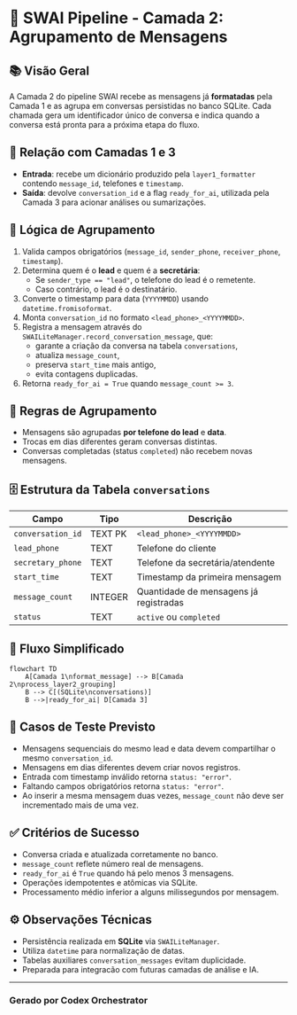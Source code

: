 # 🧩 SWAI Pipeline - Camada 2: Agrupamento de Mensagens

## 📚 Visão Geral
A Camada 2 do pipeline SWAI recebe as mensagens já **formatadas** pela Camada 1 e as agrupa em conversas persistidas no banco SQLite. Cada chamada gera um identificador único de conversa e indica quando a conversa está pronta para a próxima etapa do fluxo.

## 🔗 Relação com Camadas 1 e 3
- **Entrada**: recebe um dicionário produzido pela `layer1_formatter` contendo `message_id`, telefones e `timestamp`.
- **Saída**: devolve `conversation_id` e a flag `ready_for_ai`, utilizada pela Camada 3 para acionar análises ou sumarizações.

## 🧠 Lógica de Agrupamento
1. Valida campos obrigatórios (`message_id`, `sender_phone`, `receiver_phone`, `timestamp`).
2. Determina quem é o **lead** e quem é a **secretária**:
   - Se `sender_type == "lead"`, o telefone do lead é o remetente.
   - Caso contrário, o lead é o destinatário.
3. Converte o timestamp para data (`YYYYMMDD`) usando `datetime.fromisoformat`.
4. Monta `conversation_id` no formato `<lead_phone>_<YYYYMMDD>`.
5. Registra a mensagem através do `SWAILiteManager.record_conversation_message`, que:
   - garante a criação da conversa na tabela `conversations`,
   - atualiza `message_count`,
   - preserva `start_time` mais antigo,
   - evita contagens duplicadas.
6. Retorna `ready_for_ai = True` quando `message_count >= 3`.

## 📅 Regras de Agrupamento
- Mensagens são agrupadas **por telefone do lead** e **data**.
- Trocas em dias diferentes geram conversas distintas.
- Conversas completadas (status `completed`) não recebem novas mensagens.

## 🗄️ Estrutura da Tabela `conversations`
| Campo            | Tipo   | Descrição                                   |
|------------------|--------|---------------------------------------------|
| `conversation_id`| TEXT PK| `<lead_phone>_<YYYYMMDD>`                    |
| `lead_phone`     | TEXT   | Telefone do cliente                         |
| `secretary_phone`| TEXT   | Telefone da secretária/atendente            |
| `start_time`     | TEXT   | Timestamp da primeira mensagem              |
| `message_count`  | INTEGER| Quantidade de mensagens já registradas      |
| `status`         | TEXT   | `active` ou `completed`                     |

## 🔄 Fluxo Simplificado
```mermaid
flowchart TD
    A[Camada 1\nformat_message] --> B[Camada 2\nprocess_layer2_grouping]
    B --> C[(SQLite\nconversations)]
    B -->|ready_for_ai| D[Camada 3]
```

## 🧪 Casos de Teste Previsto
- Mensagens sequenciais do mesmo lead e data devem compartilhar o mesmo `conversation_id`.
- Mensagens em dias diferentes devem criar novos registros.
- Entrada com timestamp inválido retorna `status: "error"`.
- Faltando campos obrigatórios retorna `status: "error"`.
- Ao inserir a mesma mensagem duas vezes, `message_count` não deve ser incrementado mais de uma vez.

## ✅ Critérios de Sucesso
- Conversa criada e atualizada corretamente no banco.
- `message_count` reflete número real de mensagens.
- `ready_for_ai` é `True` quando há pelo menos 3 mensagens.
- Operações idempotentes e atômicas via SQLite.
- Processamento médio inferior a alguns milissegundos por mensagem.

## ⚙️ Observações Técnicas
- Persistência realizada em **SQLite** via `SWAILiteManager`.
- Utiliza `datetime` para normalização de datas.
- Tabelas auxiliares `conversation_messages` evitam duplicidade.
- Preparada para integracão com futuras camadas de análise e IA.

---

### Gerado por Codex Orchestrator
